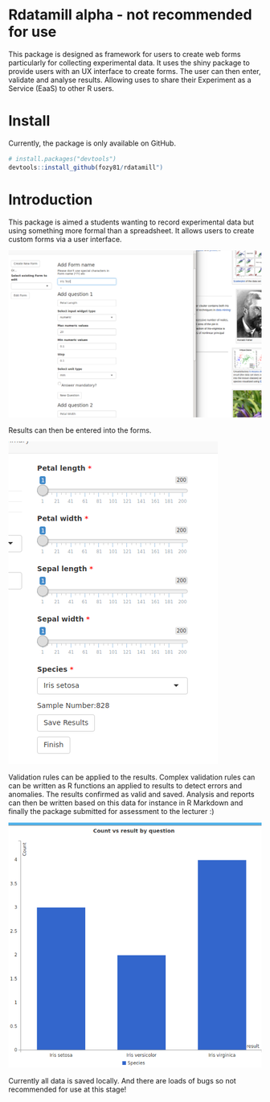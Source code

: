 
# Rdatamill alpha - not recommended for use

This package is designed as framework for users to create web forms particularly for collecting experimental data. It uses the shiny package to provide users with an UX interface to create forms. The user can then enter, validate and analyse results. Allowing uses to share their Experiment as a Service (EaaS) to other R users.

# Install

Currently, the package is only available on GitHub.

```r
# install.packages("devtools")
devtools::install_github(fozy81/rdatamill")
```

# Introduction

This package is aimed a students wanting to record experimental data but using something more formal than a spreadsheet. It allows users to create custom forms via a user interface.

![create_test](./create_form.png?raw=true)

Results can then be entered into the forms.

![enter_data](./enter_data.png?raw=true)

Validation rules can be applied to the results. Complex validation rules can can be written as R functions an applied to results to detect errors and anomalies. The results confirmed as valid and saved. Analysis and reports can then be written based on this data for instance in R Markdown and finally the package submitted for assessment to the lecturer :)

![analysis](./analysis.png?raw=true)

Currently all data is saved locally. And there are loads of bugs so not recommended for use at this stage!

